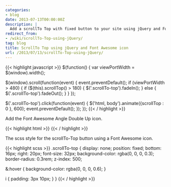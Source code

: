 ```yaml
---
categories:
- blog
date: 2013-07-13T00:00:00Z
description: |
  Add a scrollTo Top with fixed button to your site using jQuery and Font Awesome.
redirect_from:
- /wiki/scrollTo-Top-using-jQuery/
tag: blog
title: ScrollTo Top using jQuery and Font Awesome icon
url: /2013/07/13/scrollTo-Top-using-jQuery/
---
```


{{< highlight javascript >}}
$(function() {
  var viewPortWidth = $(window).width();

  $(window).scroll(function(event) {
    event.preventDefault();
    if (viewPortWidth > 480) {
      if ($(this).scrollTop() > 180) {
        $('.scrollTo-top').fadeIn();
      } else {
        $('.scrollTo-top').fadeOut();
      }
    }
  });

  $('.scrollTo-top').click(function(event) {
    $('html, body').animate({scrollTop : 0 }, 600);
    event.preventDefault();
  });
});
{{< / highlight >}}

Add the Font Awesome Angle Double Up icon.

{{< highlight html >}}
<a href="#" class="scrollTo-top" style="display: inline;">
  <i class="fa fa-angle-double-up"></i>
</a>
{{< / highlight >}}

The scss style for the scrollTo-Top button using a Font Awesome icon.

{{< highlight scss >}}
.scrollTo-top {
  display: none;
  position: fixed;
  bottom: 16px;
  right: 20px;
  font-size: 32px;
  background-color: rgba(0, 0, 0, 0.3);
  border-radius: 0.3rem;
  z-index: 500;

  &:hover {
    background-color: rgba(0, 0, 0, 0.6);
  }

  i {
    padding: 3px 10px;
  }
}
{{< / highlight >}}
